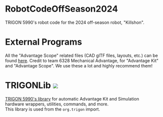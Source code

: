 # RobotCodeOffSeason2024

TRIGON 5990's robot code for the 2024 off-season robot, "Killshon".

# External Programs

All the "Advantage Scope" related files (CAD glTF files, layouts, etc.) can be
found [here](https://drive.google.com/drive/folders/1mMYOdDzlApMwTz2Wo5Z5GBv4ffCnPAjh?usp=drive_link).
Credit to team 6328 Mechanical Advantage, for "Advantage Kit" and "Advantage Scope".
We use these a lot and highly recommend them!

# TRIGONLib [![](https://jitpack.io/v/Programming-TRIGON/TRIGONLib.svg)](https://jitpack.io/#Programming-TRIGON/TRIGONLib)

[TRIGON 5990's library](https://github.com/Programming-TRIGON/TRIGONLib) for automatic Advantage Kit and Simulation
hardware wrappers, utilities, commands, and more.    
This library is used from the `org.trigon` import.

